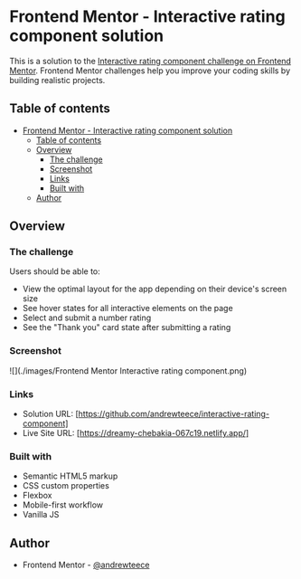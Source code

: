 # Frontend Mentor - Interactive rating component solution

This is a solution to the [Interactive rating component challenge on Frontend Mentor](https://www.frontendmentor.io/challenges/interactive-rating-component-koxpeBUmI). Frontend Mentor challenges help you improve your coding skills by building realistic projects.

## Table of contents

- [Frontend Mentor - Interactive rating component solution](#frontend-mentor---interactive-rating-component-solution)
  - [Table of contents](#table-of-contents)
  - [Overview](#overview)
    - [The challenge](#the-challenge)
    - [Screenshot](#screenshot)
    - [Links](#links)
    - [Built with](#built-with)
  - [Author](#author)

## Overview

### The challenge

Users should be able to:

- View the optimal layout for the app depending on their device's screen size
- See hover states for all interactive elements on the page
- Select and submit a number rating
- See the "Thank you" card state after submitting a rating

### Screenshot

![](./images/Frontend Mentor Interactive rating component.png)

### Links

- Solution URL: [https://github.com/andrewteece/interactive-rating-component]
- Live Site URL: [https://dreamy-chebakia-067c19.netlify.app/]


### Built with

- Semantic HTML5 markup
- CSS custom properties
- Flexbox
- Mobile-first workflow
- Vanilla JS

## Author
- Frontend Mentor - [@andrewteece](https://www.frontendmentor.io/profile/andrewteece)

